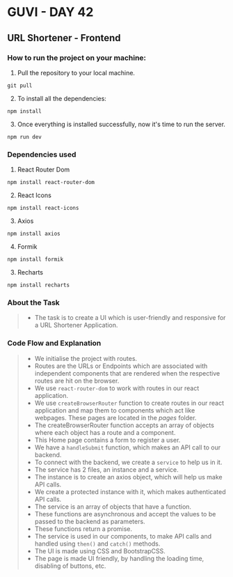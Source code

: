 # GUVI - DAY 42

## URL Shortener - Frontend

### How to run the project on your machine:

1. Pull the repository to your local machine.

```
git pull
```

2. To install all the dependencies:

```
npm install
```

3. Once everything is installed successfully, now it's time to run the server.

```
npm run dev
```

### Dependencies used

1. React Router Dom

```
npm install react-router-dom
```

2. React Icons

```
npm install react-icons
```

3. Axios

```
npm install axios
```

4. Formik

```
npm install formik
```

3. Recharts

```
npm install recharts
```

### About the Task

> - The task is to create a UI which is user-friendly and responsive for a URL Shortener Application.

### Code Flow and Explanation

> - We initialise the project with routes.
> - Routes are the URLs or Endpoints which are associated with independent components that are rendered when the respective routes are hit on the browser.
> - We use `react-router-dom` to work with routes in our react application.
> - We use `createBrowserRouter` function to create routes in our react application and map them to components which act like webpages. These pages are located in the _pages_ folder.
> - The createBrowserRouter function accepts an array of objects where each object has a route and a component.
> - This Home page contains a form to register a user.
> - We have a `handleSubmit` function, which makes an API call to our backend.
> - To connect with the backend, we create a `service` to help us in it.
> - The service has 2 files, an instance and a service.
> - The instance is to create an axios object, which will help us make API calls.
> - We create a protected instance with it, which makes authenticated API calls.
> - The service is an array of objects that have a function.
> - These functions are asynchronous and accept the values to be passed to the backend as parameters.
> - These functions return a promise.
> - The service is used in our components, to make API calls and handled using `then()` and `catch()` methods.
> - The UI is made using CSS and BootstrapCSS.
> - The page is made UI friendly, by handling the loading time, disabling of buttons, etc.
